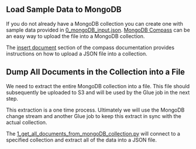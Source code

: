 ## Load Sample Data to MongoDB

If you do not already have a MongoDB collection you can create one with sample data provided in [0_mongoDB_input.json](https://github.com/ev2900/MongoDB_Streams_Glue_Iceberg/blob/main/1_Sample_MongoDB_Data/0_mongoDB_input.json). [MongoDB Compass](https://www.mongodb.com/products/compass) can be an easy way to upload the file into a MongoDB collection. 

The [insert document](https://www.mongodb.com/docs/compass/current/documents/insert/) section of the compass documentation provides instructions on how to upload a JSON file into a collection.

## Dump All Documents in the Collection into a File

We need to extract the entire MongoDB collection into a file. This file should subsequently be uploaded to S3 and will be used by the Glue job in the next step. 

This extraction is a one time process. Ultimately we will use the MongoDB change stream and another Glue job to keep this extract in sync with the actual collection.

The [1_get_all_documents_from_mongoDB_collection.py](https://github.com/ev2900/MongoDB_Streams_Glue_Iceberg/blob/main/1_Sample_MongoDB_Data/1_get_all_documents_from_mongoDB_collection.py) will connect to a specified collection and extract all of the data into a JSON file. 
